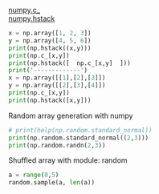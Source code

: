 [numpy.c_](https://docs.scipy.org/doc/numpy-1.15.0/reference/generated/numpy.c_.html)  
[numpy.hstack](https://docs.scipy.org/doc/numpy-1.15.0/reference/generated/numpy.hstack.html)
```python
x = np.array([1, 2, 3])
y = np.array([4, 5, 6])
print(np.hstack((x,y)))
print(np.c_[x,y])
print(np.hstack([  np.c_[x,y]  ]))
print('-------------')
x = np.array([[1],[2],[3]])
y = np.array([[2],[3],[4]])
print(np.c_[x,y])
print(np.hstack([x,y]))
```

Random array generation with numpy
```python
# print(help(np.random.standard_normal))
print(np.random.standard_normal((2,3)))
print(np.random.randn(2,3))
```

Shuffled array with module: random
```python
a = range(0,5)
random.sample(a, len(a))
```
